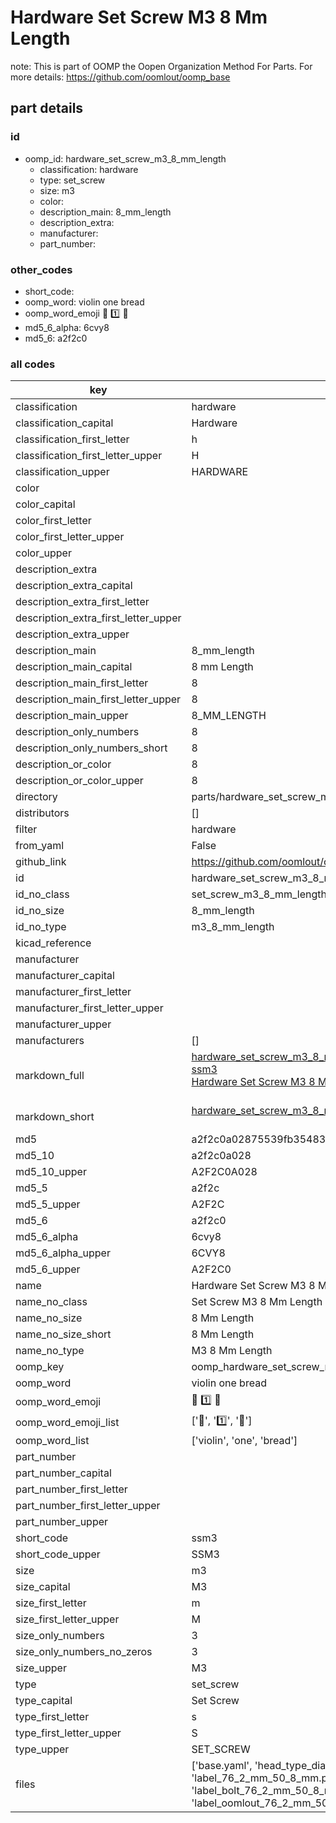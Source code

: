 # Hardware Set Screw M3 8 Mm Length  

note: This is part of OOMP the Oopen Organization Method For Parts. For more details: https://github.com/oomlout/oomp_base

##  part details





### id
* oomp_id: hardware_set_screw_m3_8_mm_length
  * classification: hardware
  * type: set_screw
  * size: m3
  * color: 
  * description_main: 8_mm_length
  * description_extra: 
  * manufacturer: 
  * part_number: 

### other_codes
* short_code: 
* oomp_word: violin one bread
* oomp_word_emoji :violin: :one: :bread:
* md5_6_alpha: 6cvy8
* md5_6: a2f2c0

### all codes 
| key | value |  
| --- | --- |  
| classification | hardware |  
| classification_capital | Hardware |  
| classification_first_letter | h |  
| classification_first_letter_upper | H |  
| classification_upper | HARDWARE |  
| color |  |  
| color_capital |  |  
| color_first_letter |  |  
| color_first_letter_upper |  |  
| color_upper |  |  
| description_extra |  |  
| description_extra_capital |  |  
| description_extra_first_letter |  |  
| description_extra_first_letter_upper |  |  
| description_extra_upper |  |  
| description_main | 8_mm_length |  
| description_main_capital | 8 mm Length |  
| description_main_first_letter | 8 |  
| description_main_first_letter_upper | 8 |  
| description_main_upper | 8_MM_LENGTH |  
| description_only_numbers | 8 |  
| description_only_numbers_short | 8 |  
| description_or_color | 8 |  
| description_or_color_upper | 8 |  
| directory | parts/hardware_set_screw_m3_8_mm_length |  
| distributors | [] |  
| filter | hardware |  
| from_yaml | False |  
| github_link | https://github.com/oomlout/oomlout_oomp_part_src/tree/main/parts/hardware_set_screw_m3_8_mm_length/working |  
| id | hardware_set_screw_m3_8_mm_length |  
| id_no_class | set_screw_m3_8_mm_length |  
| id_no_size | 8_mm_length |  
| id_no_type | m3_8_mm_length |  
| kicad_reference |  |  
| manufacturer |  |  
| manufacturer_capital |  |  
| manufacturer_first_letter |  |  
| manufacturer_first_letter_upper |  |  
| manufacturer_upper |  |  
| manufacturers | [] |  
| markdown_full | [hardware_set_screw_m3_8_mm_length](https://github.com/oomlout/oomlout_oomp_part_src/tree/main/parts/hardware_set_screw_m3_8_mm_length/working)<br>[ssm3](https://github.com/oomlout/oomlout_oomp_part_src/tree/main/parts/hardware_set_screw_m3_8_mm_length/working)<br>[Hardware Set Screw M3 8 Mm Length](https://github.com/oomlout/oomlout_oomp_part_src/tree/main/parts/hardware_set_screw_m3_8_mm_length/working)<br><br> |  
| markdown_short | [hardware_set_screw_m3_8_mm_length](https://github.com/oomlout/oomlout_oomp_part_src/tree/main/parts/hardware_set_screw_m3_8_mm_length/working)<br><br> |  
| md5 | a2f2c0a02875539fb35483ca15e47617 |  
| md5_10 | a2f2c0a028 |  
| md5_10_upper | A2F2C0A028 |  
| md5_5 | a2f2c |  
| md5_5_upper | A2F2C |  
| md5_6 | a2f2c0 |  
| md5_6_alpha | 6cvy8 |  
| md5_6_alpha_upper | 6CVY8 |  
| md5_6_upper | A2F2C0 |  
| name | Hardware Set Screw M3 8 Mm Length |  
| name_no_class | Set Screw M3 8 Mm Length |  
| name_no_size | 8 Mm Length |  
| name_no_size_short | 8 Mm Length |  
| name_no_type | M3 8 Mm Length |  
| oomp_key | oomp_hardware_set_screw_m3_8_mm_length |  
| oomp_word | violin one bread |  
| oomp_word_emoji | :violin: :one: :bread: |  
| oomp_word_emoji_list | [':violin:', ':one:', ':bread:'] |  
| oomp_word_list | ['violin', 'one', 'bread'] |  
| part_number |  |  
| part_number_capital |  |  
| part_number_first_letter |  |  
| part_number_first_letter_upper |  |  
| part_number_upper |  |  
| short_code | ssm3 |  
| short_code_upper | SSM3 |  
| size | m3 |  
| size_capital | M3 |  
| size_first_letter | m |  
| size_first_letter_upper | M |  
| size_only_numbers | 3 |  
| size_only_numbers_no_zeros | 3 |  
| size_upper | M3 |  
| type | set_screw |  
| type_capital | Set Screw |  
| type_first_letter | s |  
| type_first_letter_upper | S |  
| type_upper | SET_SCREW |  
| files | ['base.yaml', 'head_type_diagram.png', 'label_15_mm_30_mm.pdf', 'label_15_mm_30_mm.svg', 'label_76_2_mm_50_8_mm.pdf', 'label_76_2_mm_50_8_mm.svg', 'label_bolt_76_2_mm_50_8_mm.pdf', 'label_bolt_76_2_mm_50_8_mm.svg', 'label_oomlout_76_2_mm_50_8_mm.pdf', 'label_oomlout_76_2_mm_50_8_mm.svg', 'readme.md', 'type_diagram.png', 'working.json', 'working.yaml'] |  
